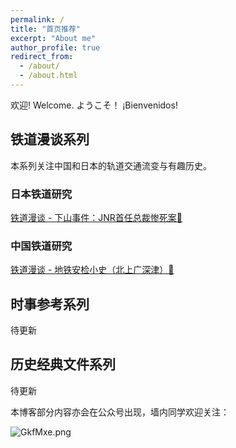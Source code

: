 ```yaml
---
permalink: /
title: "首页推荐"
excerpt: "About me"
author_profile: true
redirect_from: 
  - /about/
  - /about.html
---
```

欢迎!  Welcome.  ようこそ！ ¡Bienvenidos!

## 铁道漫谈系列

本系列关注中国和日本的轨道交通流变与有趣历史。

### 日本铁道研究

[铁道漫谈 - 下山事件：JNR首任总裁惨死案🔗](posts/2020/02/blog-post-2/) 

### 中国铁道研究

[铁道漫谈 - 地铁安检小史（北上广深津）🔗](posts/2020/03/blog-post-1/) 

## 时事参考系列

待更新

## 历史经典文件系列

待更新

本博客部分内容亦会在公众号出现，墙内同学欢迎关注：

![GkfMxe.png](https://s1.ax1x.com/2020/03/28/GkfMxe.png)
